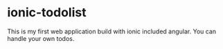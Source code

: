 # ionic-todolist

This is my first web application build with ionic included angular. You can handle your own todos.
